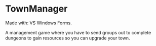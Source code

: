 # TownManager

Made with: VS Windows Forms.

A management game where you have to send groups out to complete dungeons to gain resources so you can upgrade your town.
